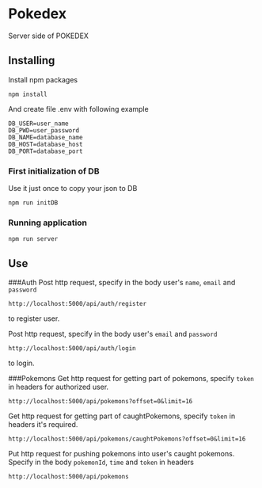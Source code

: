 # Pokedex

Server side of POKEDEX

## Installing

Install npm packages

```
npm install
```

And create file .env with following example

```
DB_USER=user_name
DB_PWD=user_password
DB_NAME=database_name
DB_HOST=database_host
DB_PORT=database_port
```

### First initialization of DB
Use it just once to copy your json to DB

```
npm run initDB
```

### Running application

```
npm run server
```

## Use
###Auth
Post http request, specify in the body user's `name`, `email` and `password`
```
http://localhost:5000/api/auth/register
```
to register user.


Post http request, specify in the body user's `email` and `password`
```
http://localhost:5000/api/auth/login
```
to login.

###Pokemons
Get http request for getting part of pokemons, specify `token` in headers for authorized user.
```
http://localhost:5000/api/pokemons?offset=0&limit=16
```

Get http request for getting part of caughtPokemons, specify `token` in headers it's required.
```
http://localhost:5000/api/pokemons/caughtPokemons?offset=0&limit=16
```

Put http request for pushing pokemons into user's caught pokemons. Specify in the body `pokemonId`, `time` and `token` in headers
```
http://localhost:5000/api/pokemons
```